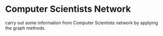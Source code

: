 # Computer Scientists Network
carry out some information from Computer Scientists network by applying the graph methods.
